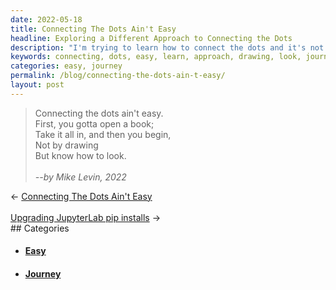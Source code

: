```yaml
---
date: 2022-05-18
title: Connecting The Dots Ain't Easy
headline: Exploring a Different Approach to Connecting the Dots
description: "I'm trying to learn how to connect the dots and it's not easy. I'm taking a different approach: instead of drawing first, I'm learning how to look. Join me on my journey to figure out how to connect the dots and start seeing the bigger picture."
keywords: connecting, dots, easy, learn, approach, drawing, look, journey, figure, open, book, take, in, start
categories: easy, journey
permalink: /blog/connecting-the-dots-ain-t-easy/
layout: post
---
```



> Connecting the dots ain't easy.<br />
> First, you gotta open a book;<br />
> Take it all in, and then you begin,<br />
> Not by drawing<br />
> But know how to look.<br />
> <br />
> <cite>--by Mike Levin, 2022</cite><br />


<div class="post-nav"><div class="post-nav-prev"><span class="arrow">&larr;&nbsp;</span><a href="/blog/connecting-the-dots-ain-t-easy">Connecting The Dots Ain't Easy</a></div> &nbsp; <div class="post-nav-next"><a href="/blog/upgrading-jupyterlab-pip-installs">Upgrading JupyterLab pip installs</a><span class="arrow">&nbsp;&rarr;</span></div></div>
## Categories

<ul>
<li><h4><a href='/easy/'>Easy</a></h4></li>
<li><h4><a href='/journey/'>Journey</a></h4></li></ul>